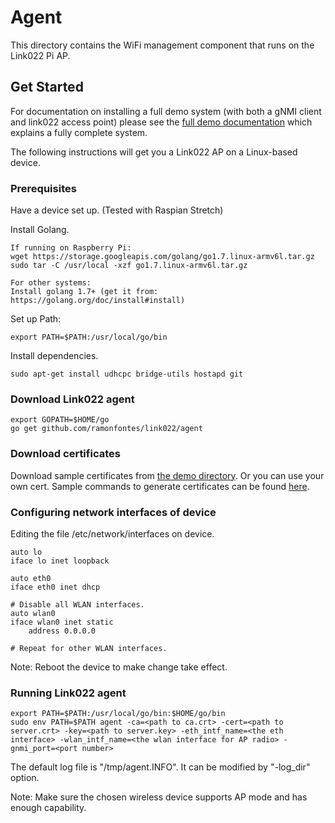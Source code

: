 # Agent

This directory contains the WiFi management component that runs on the
Link022 Pi AP.

## Get Started
For documentation on installing a full demo system (with both a gNMI client and link022 access point)
please see the [full demo documentation](../demo/README.md) which explains a fully complete system.

The following instructions will get you a Link022 AP on a Linux-based device.

### Prerequisites
Have a device set up. (Tested with Raspian Stretch)

Install Golang.
```
If running on Raspberry Pi:
wget https://storage.googleapis.com/golang/go1.7.linux-armv6l.tar.gz
sudo tar -C /usr/local -xzf go1.7.linux-armv6l.tar.gz

For other systems:
Install golang 1.7+ (get it from: https://golang.org/doc/install#install)
```

Set up Path:
```
export PATH=$PATH:/usr/local/go/bin
```

Install dependencies.
```
sudo apt-get install udhcpc bridge-utils hostapd git
```

### Download Link022 agent
```
export GOPATH=$HOME/go
go get github.com/ramonfontes/link022/agent
```

### Download certificates
Download sample certificates from [the demo directory](../demo/cert/server/).
Or you can use your own cert. Sample commands to generate certificates can be found [here](../demo/cert/generate_cert.sh).

### Configuring network interfaces of device
Editing the file /etc/network/interfaces on device.
```
auto lo
iface lo inet loopback

auto eth0
iface eth0 inet dhcp

# Disable all WLAN interfaces.
auto wlan0
iface wlan0 inet static
    address 0.0.0.0

# Repeat for other WLAN interfaces.
```
Note: Reboot the device to make change take effect.

### Running Link022 agent
```
export PATH=$PATH:/usr/local/go/bin:$HOME/go/bin
sudo env PATH=$PATH agent -ca=<path to ca.crt> -cert=<path to server.crt> -key=<path to server.key> -eth_intf_name=<the eth interface> -wlan_intf_name=<the wlan interface for AP radio> -gnmi_port=<port number>
```

The default log file is "/tmp/agent.INFO". It can be modified by "-log_dir" option.

Note: Make sure the chosen wireless device supports AP mode and has enough
capability.
